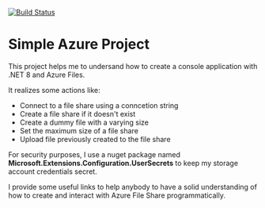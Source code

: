 [![Build Status](https://dev.azure.com/jobalos95/azdo-poc-project-57085/_apis/build/status%2Fazdo-poc-project-57085?branchName=main)](https://dev.azure.com/jobalos95/azdo-poc-project-57085/_build/latest?definitionId=3&branchName=main)

# Simple Azure Project

This project helps me to undersand how to create a console application with .NET 8 and Azure Files.

It realizes some actions like:
+ Connect to a file share using a conncetion string
+ Create a file share if it doesn't exist
+ Create a dummy file with a varying size
+ Set the maximum size of a file share
+ Upload file previously created to the file share

For security purposes, I use a nuget package named __Microsoft.Extensions.Configuration.UserSecrets__ to keep my storage account credentials secret.

I provide some useful links to help anybody to have a solid understanding of how to create and interact with Azure File Share programmatically.
